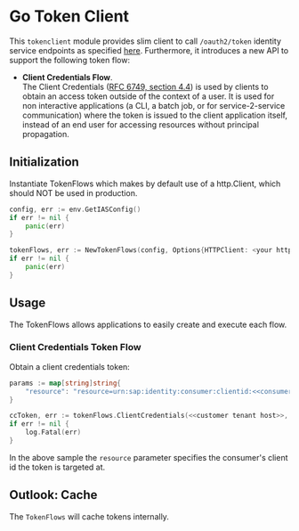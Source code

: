 # Go Token Client
This ``tokenclient`` module provides slim client to call ``/oauth2/token`` identity service endpoints as specified [here](https://docs.cloudfoundry.org/api/uaa/version/74.1.0/index.html#token). Furthermore, it introduces a new API to support the following token flow:

* **Client Credentials Flow**.  
The Client Credentials ([RFC 6749, section 4.4](https://tools.ietf.org/html/rfc6749#section-4.4)) is used by clients to obtain an access token outside of the context of a user. It is used for non interactive applications (a CLI, a batch job, or for service-2-service communication) where the token is issued to the client application itself, instead of an end user for accessing resources without principal propagation. 

## Initialization
Instantiate TokenFlows which makes by default use of a http.Client, which should NOT be used in production.

```go
config, err := env.GetIASConfig()
if err != nil {
    panic(err)
}

tokenFlows, err := NewTokenFlows(config, Options{HTTPClient: <your http.Client>})
if err != nil {
    panic(err)
}
```

## Usage
The TokenFlows allows applications to easily create and execute each flow.

### Client Credentials Token Flow
Obtain a client credentials token:

````go
params := map[string]string{
	"resource": "resource=urn:sap:identity:consumer:clientid:<<consumer identifier>>",
}

ccToken, err := tokenFlows.ClientCredentials(<<customer tenant host>>, RequestOptions{Params: params})
if err != nil {
    log.Fatal(err)
}
````
In the above sample the ``resource`` parameter specifies the consumer's client id the token is targeted at.

## Outlook: Cache

The `TokenFlows` will cache tokens internally.

